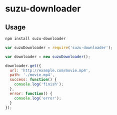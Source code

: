 # suzu-downloader

## Usage

```bash
npm install suzu-downloader
```

```javascript
var suzuDownloader = require('suzu-downloader');

var downloader = new suzuDownloader();

downloader.get({
  url: 'http://example.com/movie.mp4',
  path: './movie.mp4',
  success: function() {
    console.log('finish');
  },
  error: function() {
    console.log('error');
  }
});
```
